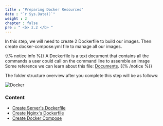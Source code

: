 ```yaml
---
title : "Preparing Docker Resources"
date : "`r Sys.Date()`"
weight : 2
chapter : false
pre : " <b> 2.2 </b> "
---
```

In this step, we will need to create 2 Dockerfile to build our images. Then create docker-compose.yml file to manage all our images.

{{% notice info %}}
A Dockerfile is a text document that contains all the commands a user could call on the command line to assemble an image
Some reference we can learn about this file: [Documents](https://docs.docker.com/reference/dockerfile/#:~:text=A%20Dockerfile%20is%20a%20text,line%20to%20assemble%20an%20image).
{{% /notice %}}

The folder structure overview after you complete this step will be as follows:

![Docker](images/2.prerequisite/002-docker.png)

### Content
  - [Create Server's Dockerfile](2-Prerequiste/2.2-createdockerresource/2.1.1-createserverimage/)
  - [Create Nginx's Dockerfile](2-Prerequiste/2.2-createdockerresource/2.1.2-createnginximage/)
  - [Create Docker Compose](2-Prerequiste/2.2-createdockerresource/2.2.3-createdockercompose/)
